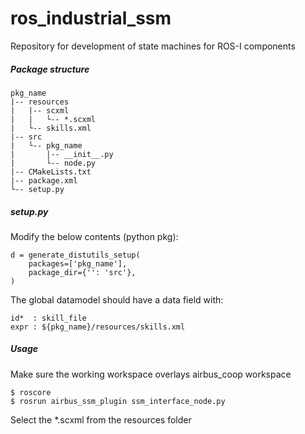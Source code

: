 # ros_industrial_ssm
Repository for development of state machines for ROS-I components

##### Package structure #####
```
pkg_name 
|-- resources    
|   |-- scxml  
|   |   └-- *.scxml
|   └-- skills.xml
|-- src
|   └-- pkg_name
|       |-- __init__.py
|       └-- node.py
|-- CMakeLists.txt
|-- package.xml
└-- setup.py
```

##### setup.py #####
Modify the below contents (python pkg):

```
d = generate_distutils_setup(
	packages=['pkg_name'],
	package_dir={'': 'src'},
)
```
The global datamodel should have a data field with:
```
id*  : skill_file
expr : ${pkg_name}/resources/skills.xml
```

##### Usage #####
Make sure the working workspace overlays airbus_coop workspace

```
$ roscore
$ rosrun airbus_ssm_plugin ssm_interface_node.py
```
Select the *.scxml from the resources folder
